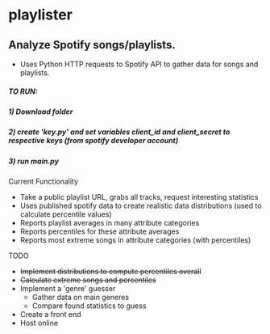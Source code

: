 # playlister
## Analyze Spotify songs/playlists.
* Uses Python HTTP requests to Spotify API to gather data for songs and playlists.

##### **TO RUN**: 
##### 1) Download folder 
##### 2) create 'key.py' and set variables client_id and client_secret to respective keys (from spotify developer account)
##### 3) run main.py

Current Functionality
* Take a public playlist URL, grabs all tracks, request interesting statistics
* Uses published spotify data to create realistic data distributions (used to calculate percentile values)
* Reports playlist averages in many attribute categories 
* Reports percentiles for these attribute averages
* Reports most extreme songs in attribute categories (with percentiles)

TODO
* ~~Implement distributions to compute percentiles overall~~
* ~~Calculate extreme songs and percentiles~~
* Implement a 'genre' guesser
	* Gather data on main generes
	* Compare found statistics to guess
* Create a front end
* Host online
